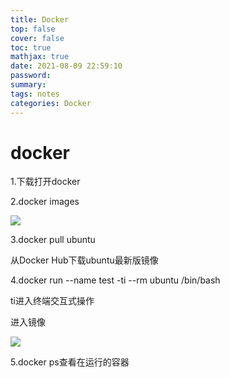 ```yaml
---
title: Docker
top: false
cover: false
toc: true
mathjax: true
date: 2021-08-09 22:59:10
password:
summary:
tags: notes
categories: Docker
---
```


#   										docker

1.下载打开docker

2.docker images

![](1.png)

3.docker pull ubuntu

从Docker Hub下载ubuntu最新版镜像

4.docker run --name test  -ti --rm ubuntu  /bin/bash

ti进入终端交互式操作

进入镜像

![](2.png)

5.docker ps查看在运行的容器
